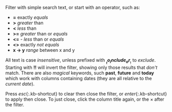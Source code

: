 Filter with simple search text, or start with an operator, such as:
+ **=** exactly _equals_
+ **>** _greater_ than
+ **<** _less_ than
+ **>=** _greater_ than or _equals_
+ **<=** - _less_ than or _equals_
+ **<>** exactly _not equals_
+ **x -> y** _range_ between x and y

All text is case _insensitive_, unless prefixed with __$__ to _include_ or __!$__ to _exclude_. Starting with __!!__ will invert the filter, showing only those results that _don't_ match. There are also _magical_ keywords, such **past**, **future** and **today** which work with columns containing dates (they are all relative to the _current date_).

Press *esc*{:.kb-shortcut} to clear then close the filter, or *enter*{:.kb-shortcut} to apply then close. To just close, click the column title again, or the &times; after the filter.